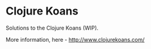 # Clojure Koans

Solutions to the Clojure Koans (WIP).

More information, here - http://www.clojurekoans.com/
